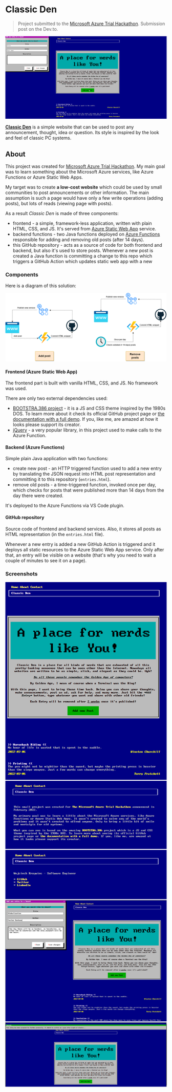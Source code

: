 # Classic Den
> Project submitted to the [Microsoft Azure Trial Hackathon](https://dev.to/devteam/hack-the-microsoft-azure-trial-on-dev-2ne5). Submission post on the Dev.to. 

![classic-den-demo](/assets/classic-den-demo.gif)

**[Classic Den](https://polite-dune-017443c03.1.azurestaticapps.net)** is a simple website that can be used to post any announcement, thought, idea or question. Its style is inspired by the look and feel of classic PC systems.

## About

This project was created for  [Microsoft Azure Trial Hackathon](https://dev.to/devteam/hack-the-microsoft-azure-trial-on-dev-2ne5). My main goal was to learn something about the Microsoft Azure services, like Azure Functions or Azure Static Web Apps.

My target was to create **a low-cost website** which could be used by small communities to post announcements or other information. The main assumption is such a page would have only a few write operations (adding posts), but lots of reads (viewing page with posts).

As a result *Classic Den* is made of three components:

* frontend - a simple, framework-less application, written with plain HTML, CSS, and JS. It's served from [Azure Static Web App](https://azure.microsoft.com/en-us/services/app-service/static/) service.
* backend functions - two Java functions deployed on [Azure Functions](https://azure.microsoft.com/en-us/services/functions/) responsible for adding and removing old posts (after 14 days).
* this GitHub repository - acts as a source of code for both frontend and backend, but also it's used to store posts. Whenever a new post is created a Java function is committing a change to this repo which triggers a GitHub Action which updates static web app with a new

### Components

Here is a diagram of this solution:

![classic-den-diagram](/assets/classic-den-diagram.png)

#### Frontend (Azure Static Web App)

The frontend part is built with vanilla HTML, CSS, and JS. No framework was used. 

There are only two external dependencies used:

* [BOOTSTRA.386 project](https://github.com/kristopolous/BOOTSTRA.386) -  it is a JS and CSS theme inspired by the 1980s DOS. To learn more about it check its official GitHub project page or [the documentation with a full demo](https://kristopolous.github.io/BOOTSTRA.386/). If you, like me, are amazed at how it looks please support its creator.
* [jQuery](https://jquery.com) - a very popular library, in this project used to make calls to the Azure Function.

#### Backend (Azure Functions)

Simple plain Java application with two functions:

* create new post - an HTTP triggered function used to add a new entry by translating the JSON request into HTML post representation and committing it to this repository (`entries.html`).
* remove old posts - a time-triggered function, invoked once per day, which checks for posts that were published more than 14 days from the day there were created.

It's deployed to the Azure Functions via VS Code plugin.

#### GitHub repository

Source code of frontend and backend services. Also, it stores all posts as HTML representation (in the `entries.html` file). 

Whenever a new entry is added a new GitHub Action is triggered and it deploys all static resources to the Azure Static Web App service. Only after that, an entry will be visible on a website (that's why you need to wait a couple of minutes to see it on a page).

### Screenshots

![den1](/assets/den1.PNG)
![den2](/assets/den2.PNG)
![den3](/assets/den3.PNG)
![den4](/assets/den4.PNG)
![den5](/assets/den5.PNG)
